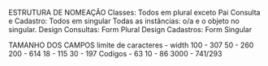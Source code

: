 ESTRUTURA DE NOMEAÇÃO
Classes: Todos em plural exceto Pai
Consulta e Cadastro: Todos em singular
Todas as instâncias: o/a e o objeto no singular.
Design Consultas: Form Plural
Design Cadastros: Form Singular

TAMANHO DOS CAMPOS
limite de caracteres - width
100 - 307 
50 - 260
200 - 614
18 - 115
30 - 197
Codigos - 63
10 - 86
3000 - 741/293
